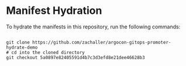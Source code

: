 
# Manifest Hydration

To hydrate the manifests in this repository, run the following commands:

```shell

git clone https://github.com/zachaller/argocon-gitops-promoter-hydrate-demo
# cd into the cloned directory
git checkout 5a0897e82405591d4b7c3d3efd8e21dee46628b3
```